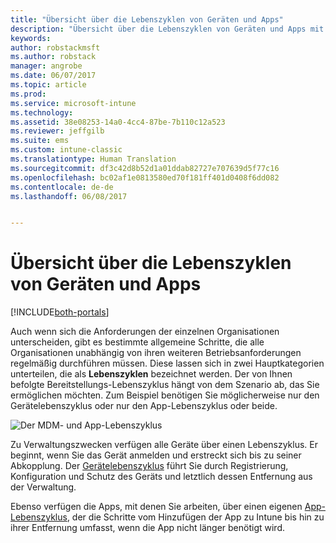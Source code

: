 ```yaml
---
title: "Übersicht über die Lebenszyklen von Geräten und Apps"
description: "Übersicht über die Lebenszyklen von Geräten und Apps mit Intune."
keywords: 
author: robstackmsft
ms.author: robstack
manager: angrobe
ms.date: 06/07/2017
ms.topic: article
ms.prod: 
ms.service: microsoft-intune
ms.technology: 
ms.assetid: 38e08253-14a0-4cc4-87be-7b110c12a523
ms.reviewer: jeffgilb
ms.suite: ems
ms.custom: intune-classic
ms.translationtype: Human Translation
ms.sourcegitcommit: df3c42d8b52d1a01ddab82727e707639d5f77c16
ms.openlocfilehash: bc02af1e0813580ed70f181ff401d0408f6dd082
ms.contentlocale: de-de
ms.lasthandoff: 06/08/2017


---
```


# <a name="overview-of-device-and-app-lifecycles"></a>Übersicht über die Lebenszyklen von Geräten und Apps

[!INCLUDE[both-portals](./includes/note-for-both-portals.md)]

Auch wenn sich die Anforderungen der einzelnen Organisationen unterscheiden, gibt es bestimmte allgemeine Schritte, die alle Organisationen unabhängig von ihren weiteren Betriebsanforderungen regelmäßig durchführen müssen. Diese lassen sich in zwei Hauptkategorien unterteilen, die als **Lebenszyklen** bezeichnet werden. Der von Ihnen befolgte Bereitstellungs-Lebenszyklus hängt von dem Szenario ab, das Sie ermöglichen möchten. Zum Beispiel benötigen Sie möglicherweise nur den Gerätelebenszyklus oder nur den App-Lebenszyklus oder beide.

![Der MDM- und App-Lebenszyklus](./media/device-app-lifecycle.png "Lebenszyklen von mobilen Geräten und Apps")

Zu Verwaltungszwecken verfügen alle Geräte über einen Lebenszyklus. Er beginnt, wenn Sie das Gerät anmelden und erstreckt sich bis zu seiner Abkopplung. Der [Gerätelebenszyklus](device-lifecycle.md) führt Sie durch Registrierung, Konfiguration und Schutz des Geräts und letztlich dessen Entfernung aus der Verwaltung.

Ebenso verfügen die Apps, mit denen Sie arbeiten, über einen eigenen [App-Lebenszyklus](app-lifecycle.md), der die Schritte vom Hinzufügen der App zu Intune bis hin zu ihrer Entfernung umfasst, wenn die App nicht länger benötigt wird.

